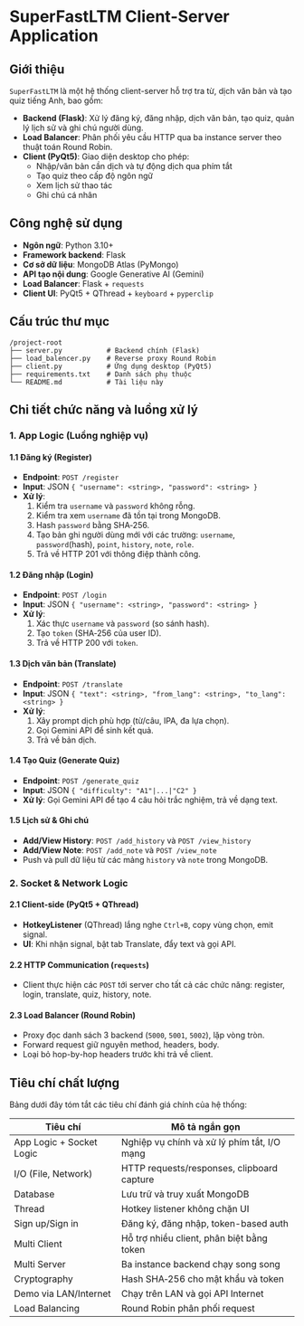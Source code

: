 # SuperFastLTM Client-Server Application

## Giới thiệu
`SuperFastLTM` là một hệ thống client-server hỗ trợ tra từ, dịch văn bản và tạo quiz tiếng Anh, bao gồm:

- **Backend (Flask)**: Xử lý đăng ký, đăng nhập, dịch văn bản, tạo quiz, quản lý lịch sử và ghi chú người dùng.
- **Load Balancer**: Phân phối yêu cầu HTTP qua ba instance server theo thuật toán Round Robin.
- **Client (PyQt5)**: Giao diện desktop cho phép:
  - Nhập/văn bản cần dịch và tự động dịch qua phím tắt
  - Tạo quiz theo cấp độ ngôn ngữ
  - Xem lịch sử thao tác
  - Ghi chú cá nhân

## Công nghệ sử dụng
- **Ngôn ngữ**: Python 3.10+
- **Framework backend**: Flask
- **Cơ sở dữ liệu**: MongoDB Atlas (PyMongo)
- **API tạo nội dung**: Google Generative AI (Gemini)
- **Load Balancer**: Flask + `requests`
- **Client UI**: PyQt5 + QThread + `keyboard` + `pyperclip`

## Cấu trúc thư mục
```
/project-root
├── server.py           # Backend chính (Flask)
├── load_balencer.py    # Reverse proxy Round Robin
├── client.py           # Ứng dụng desktop (PyQt5)
├── requirements.txt    # Danh sách phụ thuộc
└── README.md           # Tài liệu này
```

## Chi tiết chức năng và luồng xử lý

### 1. App Logic (Luồng nghiệp vụ)

#### 1.1 Đăng ký (Register)
- **Endpoint**: `POST /register`
- **Input**: JSON `{ "username": <string>, "password": <string> }`
- **Xử lý**:
  1. Kiểm tra `username` và `password` không rỗng.
  2. Kiểm tra xem `username` đã tồn tại trong MongoDB.
  3. Hash `password` bằng SHA‑256.
  4. Tạo bản ghi người dùng mới với các trường: `username`, `password`(hash), `point`, `history`, `note`, `role`.
  5. Trả về HTTP 201 với thông điệp thành công.

#### 1.2 Đăng nhập (Login)
- **Endpoint**: `POST /login`
- **Input**: JSON `{ "username": <string>, "password": <string> }`
- **Xử lý**:
  1. Xác thực `username` và `password` (so sánh hash).
  2. Tạo `token` (SHA‑256 của user ID).
  3. Trả về HTTP 200 với `token`.

#### 1.3 Dịch văn bản (Translate)
- **Endpoint**: `POST /translate`
- **Input**: JSON `{ "text": <string>, "from_lang": <string>, "to_lang": <string> }`
- **Xử lý**:
  1. Xây prompt dịch phù hợp (từ/câu, IPA, đa lựa chọn).
  2. Gọi Gemini API để sinh kết quả.
  3. Trả về bản dịch.

#### 1.4 Tạo Quiz (Generate Quiz)
- **Endpoint**: `POST /generate_quiz`
- **Input**: JSON `{ "difficulty": "A1"|...|"C2" }`
- **Xử lý**: Gọi Gemini API để tạo 4 câu hỏi trắc nghiệm, trả về dạng text.

#### 1.5 Lịch sử & Ghi chú
- **Add/View History**: `POST /add_history` và `POST /view_history`
- **Add/View Note**: `POST /add_note` và `POST /view_note`
- Push và pull dữ liệu từ các mảng `history` và `note` trong MongoDB.

### 2. Socket & Network Logic

#### 2.1 Client-side (PyQt5 + QThread)
- **HotkeyListener** (QThread) lắng nghe `Ctrl+B`, copy vùng chọn, emit signal.
- **UI**: Khi nhận signal, bật tab Translate, đẩy text và gọi API.

#### 2.2 HTTP Communication (`requests`)
- Client thực hiện các `POST` tới server cho tất cả các chức năng: register, login, translate, quiz, history, note.

#### 2.3 Load Balancer (Round Robin)
- Proxy đọc danh sách 3 backend (`5000`, `5001`, `5002`), lặp vòng tròn.
- Forward request giữ nguyên method, headers, body.
- Loại bỏ hop-by-hop headers trước khi trả về client.

## Tiêu chí chất lượng
Bảng dưới đây tóm tắt các tiêu chí đánh giá chính của hệ thống:

| Tiêu chí                   | Mô tả ngắn gọn                                   |
|----------------------------|--------------------------------------------------|
| App Logic + Socket Logic   | Nghiệp vụ chính và xử lý phím tắt, I/O mạng      |
| I/O (File, Network)        | HTTP requests/responses, clipboard capture        |
| Database                   | Lưu trữ và truy xuất MongoDB                      |
| Thread                     | Hotkey listener không chặn UI                    |
| Sign up/Sign in            | Đăng ký, đăng nhập, token-based auth             |
| Multi Client               | Hỗ trợ nhiều client, phân biệt bằng token         |
| Multi Server               | Ba instance backend chạy song song               |
| Cryptography               | Hash SHA‑256 cho mật khẩu và token                |
| Demo via LAN/Internet      | Chạy trên LAN và gọi API Internet                 |
| Load Balancing             | Round Robin phân phối request                    |
